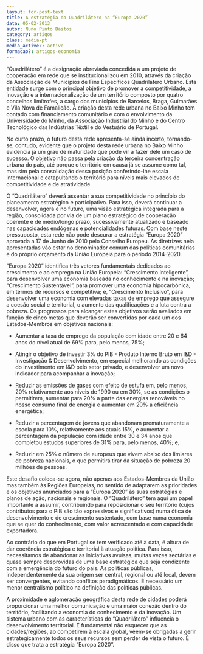 ```yaml
---
layout: for-post-text
title: A estratégia do Quadrilátero na “Europa 2020”
data: 05-02-2013
autor: Nuno Pinto Bastos
category: artigos
class: media-pt
media_active?: active
formacao?: artigos-economia
---
```


“Quadrilátero” é a designação abreviada concedida a um projeto de cooperação em rede que se institucionalizou em 2010, através da criação da Associação de Municípios de Fins Específicos Quadrilátero Urbano. Esta entidade surge com o principal objetivo de promover a competitividade, a inovação e a internacionalização de um território composto por quatro concelhos limítrofes, a cargo dos municípios de Barcelos, Braga, Guimarães e Vila Nova de Famalicão. A criação desta rede urbana no Baixo Minho tem contado com financiamento comunitário e com o envolvimento da Universidade do Minho, da Associação Industrial do Minho e do Centro Tecnológico das Indústrias Têxtil e do Vestuário de Portugal.

No curto prazo, o futuro desta rede apresenta-se ainda incerto, tornando-se, contudo, evidente que o projeto desta rede urbana no Baixo Minho evidencia já um grau de maturidade que pode vir a fazer dele um caso de sucesso. O objetivo não passa pela criação da terceira concentração urbana do país, até porque o território em causa já se assume como tal, mas sim pela consolidação dessa posição conferindo-lhe escala internacional e catapultando o território para níveis mais elevados de competitividade e de atratividade.

O “Quadrilátero” deverá assentar a sua competitividade no princípio do planeamento estratégico e participativo. Para isso, deverá continuar a desenvolver, agora e no futuro, uma visão estratégica integrada para a região, consolidada por via de um plano estratégico de cooperação coerente e de médio/longo prazo, sucessivamente atualizado e baseado nas capacidades endógenas e potencialidades futuras. Com base neste pressuposto, esta rede não pode descurar a estratégia “Europa 2020” aprovada a 17 de Junho de 2010 pelo Conselho Europeu. As diretrizes nela apresentadas vão estar no denominador comum das políticas comunitárias e do próprio orçamento da União Europeia para o período 2014-2020.

“Europa 2020” identifica três vetores fundamentais dedicados ao crescimento e ao emprego na União Europeia: “Crescimento Inteligente”, para desenvolver uma economia baseada no conhecimento e na inovação; “Crescimento Sustentável”, para promover uma economia hipocarbónica, em termos de recursos e competitiva; e, “Crescimento Inclusivo”, para desenvolver uma economia com elevadas taxas de emprego que assegure a coesão social e territorial, o aumento das qualificações e a luta contra a pobreza. Os progressos para alcançar estes objetivos serão avaliados em função de cinco metas que deverão ser convertidas por cada um dos Estados-Membros em objetivos nacionais:

- Aumentar a taxa de emprego da população com idade entre 20 e 64 anos do nível atual de 69% para, pelo menos, 75%;

- Atingir o objetivo de investir 3% do PIB - Produto Interno Bruto em I&D - Investigação & Desenvolvimento, em especial melhorando as condições do investimento em I&D pelo setor privado, e desenvolver um novo indicador para acompanhar a inovação;

- Reduzir as emissões de gases com efeito de estufa em, pelo menos, 20% relativamente aos níveis de 1990 ou em 30%, se as condições o permitirem, aumentar para 20% a parte das energias renováveis no nosso consumo final de energia e aumentar em 20% a eficiência energética;

- Reduzir a percentagem de jovens que abandonam prematuramente a escola para 10%, relativamente aos atuais 15%, e aumentar a percentagem da população com idade entre 30 e 34 anos que completou estudos superiores de 31% para, pelo menos, 40%; e,

- Reduzir em 25% o número de europeus que vivem abaixo dos limiares de pobreza nacionais, o que permitirá tirar da situação de pobreza 20 milhões de pessoas.

Este desafio coloca-se agora, não apenas aos Estados-Membros da União mas também às Regiões Europeias, no sentido de adaptarem as prioridades e os objetivos anunciados para a “Europa 2020” às suas estratégias e planos de ação, nacionais e regionais. O “Quadrilátero” tem aqui um papel importante a assumir, contribuindo para reposicionar o seu território (cujos contributos para o PIB são tão expressivos e significativos) numa ótica de desenvolvimento e de crescimento sustentado, com base numa economia que se quer do conhecimento, com valor acrescentado e com capacidade exportadora.

Ao contrário do que em Portugal se tem verificado até à data, é altura de dar coerência estratégica e territorial à atuação política. Para isso, necessitamos de abandonar as iniciativas avulsas, muitas vezes sectárias e quase sempre desprovidas de uma base estratégica que seja condizente com a emergência do futuro do país. As políticas públicas, independentemente da sua origem ser central, regional ou até local, devem ser convergentes, evitando conflitos paradigmáticos. É necessário um menor centralismo político na definição das políticas públicas.

A proximidade e aglomeração geográfica desta rede de cidades poderá proporcionar uma melhor comunicação e uma maior conexão dentro do território, facilitando a economia do conhecimento e da inovação. Um sistema urbano com as características do “Quadrilátero” influencia o desenvolvimento territorial. É fundamental não esquecer que as cidades/regiões,  ao competirem à escala global, vêem-se obrigadas a gerir estrategicamente todos os seus recursos sem perder de vista o futuro. É disso que trata a estratégia “Europa 2020”.
